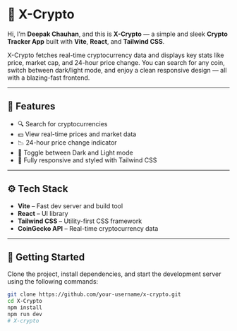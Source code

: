 # 🧊 X-Crypto

Hi, I’m **Deepak Chauhan**, and this is **X-Crypto** — a simple and sleek **Crypto Tracker App** built with **Vite**, **React**, and **Tailwind CSS**.

X-Crypto fetches real-time cryptocurrency data and displays key stats like price, market cap, and 24-hour price change. You can search for any coin, switch between dark/light mode, and enjoy a clean responsive design — all with a blazing-fast frontend.

---

## 🚀 Features

- 🔍 Search for cryptocurrencies  
- 💵 View real-time prices and market data  
- 📉 24-hour price change indicator  
- 🌙 Toggle between Dark and Light mode  
- 📱 Fully responsive and styled with Tailwind CSS  

---

## ⚙️ Tech Stack

- **Vite** – Fast dev server and build tool  
- **React** – UI library  
- **Tailwind CSS** – Utility-first CSS framework  
- **CoinGecko API** – Real-time cryptocurrency data  

---

## 🧩 Getting Started

Clone the project, install dependencies, and start the development server using the following commands:

```bash
git clone https://github.com/your-username/x-crypto.git
cd X-Crypto
npm install
npm run dev
#   X - c r y p t o  
 